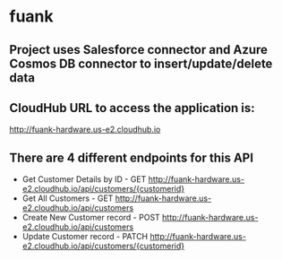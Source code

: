 # fuank

## Project uses Salesforce connector and Azure Cosmos DB connector to insert/update/delete data

## CloudHub URL to access the application is:
http://fuank-hardware.us-e2.cloudhub.io

## There are 4 different endpoints for this API
- Get Customer Details by ID - GET http://fuank-hardware.us-e2.cloudhub.io/api/customers/{customerid}
- Get All Customers - GET http://fuank-hardware.us-e2.cloudhub.io/api/customers
- Create New Customer record - POST http://fuank-hardware.us-e2.cloudhub.io/api/customers 
- Update Customer record - PATCH http://fuank-hardware.us-e2.cloudhub.io/api/customers/{customerid}

